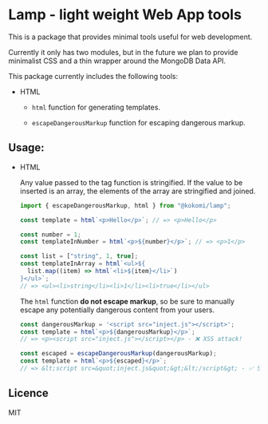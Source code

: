 # Lamp - light weight Web App tools

This is a package that provides minimal tools useful for web development.

Currently it only has two modules, but in the future we plan to provide
minimalist CSS and a thin wrapper around the MongoDB Data API.

This package currently includes the following tools:

- HTML

  - `html` function for generating templates.

  - `escapeDangerousMarkup` function for escaping dangerous markup.

## Usage:

- HTML

  Any value passed to the tag function is stringified. If the value to be
  inserted is an array, the elements of the array are stringified and joined.

  ```ts
  import { escapeDangerousMarkup, html } from "@kokomi/lamp";

  const template = html`<p>Hello</p>`; // => <p>Hello</p>

  const number = 1;
  const templateInNumber = html`<p>${number}</p>`; // => <p>1</p>

  const list = ["string", 1, true];
  const templateInArray = html`<ul>${
    list.map((item) => html`<li>${item}</li>`)
  }</ul>`;
  // => <ul><li>string</li><li>1</li><li>true</li></ul>
  ```

  The `html` function **do not escape markup**, so be sure to manually escape
  any potentially dangerous content from your users.

  ```ts
  const dangerousMarkup = '<script src="inject.js"></script>';
  const template = html`<p>${dangerousMarkup}</p>`;
  // => <p><script src="inject.js"></script></p> - ❌︎ XSS attack!

  const escaped = escapeDangerousMarkup(dangerousMarkup);
  const template = html`<p>${escaped}</p>`;
  // => &lt;script src=&quot;inject.js&quot;&gt;&lt;/script&gt; - ✅ Safe string!
  ```

## Licence

MIT

